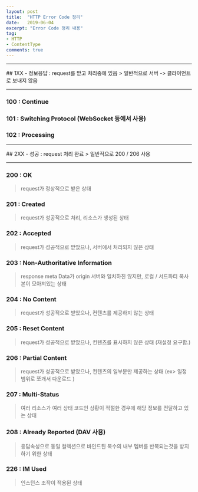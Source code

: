 ```yaml
---
layout: post
title:  "HTTP Error Code 정리"
date:   2019-06-04
excerpt: "Error Code 정리 내용"
tag:
- HTTP
- ContentType
comments: true
---
```


<hr/>
## 1XX - 정보응답 : request를 받고 처리중에 있음
> 일반적으로 서버 -> 클라이언트로 보내지 않음
<hr/>

### 100 : Continue
### 101 : Switching Protocol (WebSocket 등에서 사용)
### 102 : Processing

<hr/>
## 2XX - 성공 : request 처리 완료
> 일반적으로 200 / 206 사용
<hr/>

### 200 : OK
> request가 정상적으로 받은 상태
### 201 : Created
> request가 성공적으로 처리, 리소스가 생성된 상태
### 202 : Accepted
> request가 성공적으로 받았으나, 서버에서 처리되지 않은 상태
### 203 : Non-Authoritative Information
> response meta Data가 origin 서버와 일치하진 않지만, 로컬 / 서드파티 복사본이 모아져있는 상태
### 204 : No Content
> request가 성공적으로 받았으나, 컨텐츠를 제공하지 않는 상태
### 205 : Reset Content
> request가 성공적으로 받았으나, 컨텐츠를 표시하지 않은 상태 (재설정 요구함.)
### 206 : Partial Content
> request가 성공적으로 받았으나, 컨텐츠의 일부분만 제공하는 상태 (ex> 일정 범위로 쪼개서 다운로드 )
### 207 : Multi-Status
> 여러 리소스가 여러 상태 코드인 상황이 적절한 경우에 해당 정보를 전달하고 있는 상태
### 208 : Already Reported (DAV 사용)
> 응답속성으로 동일 컬렉션으로 바인드된 복수의 내부 멤버를 반복되는것을 방지하기 위한 상태
### 226 : IM Used
> 인스턴스 조작이 적용된 상태
